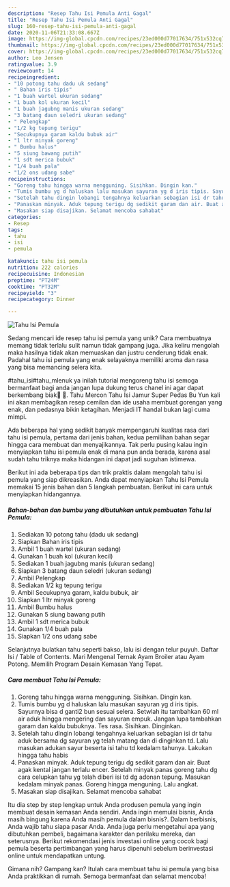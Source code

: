 ```yaml
---
description: "Resep Tahu Isi Pemula Anti Gagal"
title: "Resep Tahu Isi Pemula Anti Gagal"
slug: 160-resep-tahu-isi-pemula-anti-gagal
date: 2020-11-06T21:33:08.667Z
image: https://img-global.cpcdn.com/recipes/23ed000d77017634/751x532cq70/tahu-isi-pemula-foto-resep-utama.jpg
thumbnail: https://img-global.cpcdn.com/recipes/23ed000d77017634/751x532cq70/tahu-isi-pemula-foto-resep-utama.jpg
cover: https://img-global.cpcdn.com/recipes/23ed000d77017634/751x532cq70/tahu-isi-pemula-foto-resep-utama.jpg
author: Leo Jensen
ratingvalue: 3.9
reviewcount: 14
recipeingredient:
- "10 potong tahu dadu uk sedang"
- " Bahan iris tipis"
- "1 buah wartel ukuran sedang"
- "1 buah kol ukuran kecil"
- "1 buah jagubng manis ukuran sedang"
- "3 batang daun seledri ukuran sedang"
- " Pelengkap"
- "1/2 kg tepung terigu"
- "Secukupnya garam kaldu bubuk air"
- "1 ltr minyak goreng"
- " Bumbu halus"
- "5 siung bawang putih"
- "1 sdt merica bubuk"
- "1/4 buah pala"
- "1/2 ons udang sabe"
recipeinstructions:
- "Goreng tahu hingga warna mengguning. Sisihkan. Dingin kan."
- "Tumis bumbu yg d haluskan lalu masukan sayuran yg d iris tipis. Sayurnya bisa d ganti2 bun sesuai selera. Setwlah itu tambahkan 60 ml air aduk hingga mengering dan sayuran empuk. Jangan lupa tambahkan garam dan kaldu bubuknya. Tes rasa. Sisihkan. Dinginkan."
- "Setelah tahu dingin lobangi tengahnya keluarkan sebagian isi dr tahu aduk bersama dg sayuran yg telah matang dan di dinginkan td. Lalu masukan adukan sayur beserta isi tahu td kedalam tahunya. Lakukan hingga tahu habis"
- "Panaskan minyak. Aduk tepung terigu dg sedikit garam dan air. Buat agak kental jangan terlalu encer. Setelah minyak panas goreng tahu dg cara celupkan tahu yg telah diberi isi td dg adonan tepung. Masukan kedalam minyak panas. Goreng hingga menguning. Lalu angkat."
- "Masakan siap disajikan. Selamat mencoba sahabat"
categories:
- Resep
tags:
- tahu
- isi
- pemula

katakunci: tahu isi pemula 
nutrition: 222 calories
recipecuisine: Indonesian
preptime: "PT24M"
cooktime: "PT32M"
recipeyield: "3"
recipecategory: Dinner

---
```



![Tahu Isi Pemula](https://img-global.cpcdn.com/recipes/23ed000d77017634/751x532cq70/tahu-isi-pemula-foto-resep-utama.jpg)

Sedang mencari ide resep tahu isi pemula yang unik? Cara membuatnya memang tidak terlalu sulit namun tidak gampang juga. Jika keliru mengolah maka hasilnya tidak akan memuaskan dan justru cenderung tidak enak. Padahal tahu isi pemula yang enak selayaknya memiliki aroma dan rasa yang bisa memancing selera kita.

#tahu_isi#tahu_mlenuk ya inilah tutorial mengoreng tahu isi semoga bermanfaat bagi anda jangan lupa dukung terus chanel ini agar dapat berkembang biak🐋 👄. Tahu Mercon Tahu Isi Jamur Super Pedas Bu Yun kali ini akan membagikan resep cemilan dan ide usaha membuat gorengan yang enak, dan pedasnya bikin ketagihan. Menjadi IT handal bukan lagi cuma mimpi.

Ada beberapa hal yang sedikit banyak mempengaruhi kualitas rasa dari tahu isi pemula, pertama dari jenis bahan, kedua pemilihan bahan segar hingga cara membuat dan menyajikannya. Tak perlu pusing kalau ingin menyiapkan tahu isi pemula enak di mana pun anda berada, karena asal sudah tahu triknya maka hidangan ini dapat jadi suguhan istimewa.


Berikut ini ada beberapa tips dan trik praktis dalam mengolah tahu isi pemula yang siap dikreasikan. Anda dapat menyiapkan Tahu Isi Pemula memakai 15 jenis bahan dan 5 langkah pembuatan. Berikut ini cara untuk menyiapkan hidangannya.

<!--inarticleads1-->

##### Bahan-bahan dan bumbu yang dibutuhkan untuk pembuatan Tahu Isi Pemula:

1. Sediakan 10 potong tahu (dadu uk sedang)
1. Siapkan  Bahan iris tipis
1. Ambil 1 buah wartel (ukuran sedang)
1. Gunakan 1 buah kol (ukuran kecil)
1. Sediakan 1 buah jagubng manis (ukuran sedang)
1. Siapkan 3 batang daun seledri (ukuran sedang)
1. Ambil  Pelengkap
1. Sediakan 1/2 kg tepung terigu
1. Ambil Secukupnya garam, kaldu bubuk, air
1. Siapkan 1 ltr minyak goreng
1. Ambil  Bumbu halus
1. Gunakan 5 siung bawang putih
1. Ambil 1 sdt merica bubuk
1. Gunakan 1/4 buah pala
1. Siapkan 1/2 ons udang sabe


Selanjutnya bulatkan tahu seperti bakso, lalu isi dengan telur puyuh. Daftar Isi / Table of Contents. Mari Mengenal Ternak Ayam Broiler atau Ayam Potong. Memilih Program Desain Kemasan Yang Tepat. 

<!--inarticleads2-->

##### Cara membuat Tahu Isi Pemula:

1. Goreng tahu hingga warna mengguning. Sisihkan. Dingin kan.
1. Tumis bumbu yg d haluskan lalu masukan sayuran yg d iris tipis. Sayurnya bisa d ganti2 bun sesuai selera. Setwlah itu tambahkan 60 ml air aduk hingga mengering dan sayuran empuk. Jangan lupa tambahkan garam dan kaldu bubuknya. Tes rasa. Sisihkan. Dinginkan.
1. Setelah tahu dingin lobangi tengahnya keluarkan sebagian isi dr tahu aduk bersama dg sayuran yg telah matang dan di dinginkan td. Lalu masukan adukan sayur beserta isi tahu td kedalam tahunya. Lakukan hingga tahu habis
1. Panaskan minyak. Aduk tepung terigu dg sedikit garam dan air. Buat agak kental jangan terlalu encer. Setelah minyak panas goreng tahu dg cara celupkan tahu yg telah diberi isi td dg adonan tepung. Masukan kedalam minyak panas. Goreng hingga menguning. Lalu angkat.
1. Masakan siap disajikan. Selamat mencoba sahabat


Itu dia step by step lengkap untuk Anda produsen pemula yang ingin membuat desain kemasan Anda sendiri. Anda ingin memulai bisnis, Anda masih bingung karena Anda masih pemula dalam bisnis?. Dalam berbisnis, Anda wajib tahu siapa pasar Anda. Anda juga perlu mengetahui apa yang dibutuhkan pembeli, bagaimana karakter dan perilaku mereka, dan seterusnya. Berikut rekomendasi jenis investasi online yang cocok bagi pemula beserta pertimbangan yang harus dipenuhi sebelum berinvestasi online untuk mendapatkan untung. 

Gimana nih? Gampang kan? Itulah cara membuat tahu isi pemula yang bisa Anda praktikkan di rumah. Semoga bermanfaat dan selamat mencoba!
